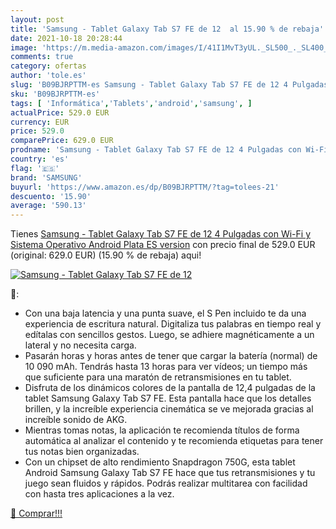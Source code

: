```yaml
---
layout: post
title: 'Samsung - Tablet Galaxy Tab S7 FE de 12  al 15.90 % de rebaja'
date: 2021-10-18 20:28:44
image: 'https://m.media-amazon.com/images/I/41I1MvT3yUL._SL500_._SL400_.jpg'
comments: true
category: ofertas
author: 'tole.es'
slug: 'B09BJRPTTM-es Samsung - Tablet Galaxy Tab S7 FE de 12 4 Pulgadas con Wi-...'
sku: 'B09BJRPTTM-es'
tags: [ 'Informática','Tablets','android','samsung', ]
actualPrice: 529.0 EUR
currency: EUR
price: 529.0
comparePrice: 629.0 EUR
prodname: 'Samsung - Tablet Galaxy Tab S7 FE de 12 4 Pulgadas con Wi-Fi y Sistema Operativo Android Plata ES version'
country: 'es'
flag: '🇪🇸'
brand: 'SAMSUNG'
buyurl: 'https://www.amazon.es/dp/B09BJRPTTM/?tag=tolees-21'
descuento: '15.90'
average: '590.13'
---
```


Tienes [Samsung - Tablet Galaxy Tab S7 FE de 12 4 Pulgadas con Wi-Fi y Sistema Operativo Android Plata ES version](https://www.amazon.es/dp/B09BJRPTTM/?tag=tolees-21) con precio final de  529.0 EUR (original: 629.0 EUR) (15.90 %  de rebaja) aqui!

[![Samsung - Tablet Galaxy Tab S7 FE de 12 ](https://m.media-amazon.com/images/I/41I1MvT3yUL._SL500_._SL400_.jpg)](https://www.amazon.es/dp/B09BJRPTTM/?tag=tolees-21)

🔎:

- Con una baja latencia y una punta suave, el S Pen incluido te da una experiencia de escritura natural. Digitaliza tus palabras en tiempo real y edítalas con sencillos gestos. Luego, se adhiere magnéticamente a un lateral y no necesita carga.
- Pasarán horas y horas antes de tener que cargar la batería (normal) de 10 090 mAh. Tendrás hasta 13 horas para ver vídeos; un tiempo más que suficiente para una maratón de retransmisiones en tu tablet.
- Disfruta de los dinámicos colores de la pantalla de 12,4 pulgadas de la tablet Samsung Galaxy Tab S7 FE. Esta pantalla hace que los detalles brillen, y la increíble experiencia cinemática se ve mejorada gracias al increíble sonido de AKG.
- Mientras tomas notas, la aplicación te recomienda títulos de forma automática al analizar el contenido y te recomienda etiquetas para tener tus notas bien organizadas.
- Con un chipset de alto rendimiento Snapdragon 750G, esta tablet Android Samsung Galaxy Tab S7 FE hace que tus retransmisiones y tu juego sean fluidos y rápidos. Podrás realizar multitarea con facilidad con hasta tres aplicaciones a la vez.

[🛒 Comprar!!!](https://www.amazon.es/dp/B09BJRPTTM/?tag=tolees-21)
